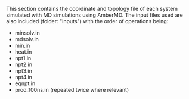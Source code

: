 This section contains the coordinate and topology file of each system simulated with MD simulations using AmberMD. The input files used are also included (folder: "Inputs") with the order of operations being:

- minsolv.in
- mdsolv.in
- min.in
- heat.in
- npt1.in
- npt2.in
- npt3.in
- npt4.in
- eqnpt.in
- prod_100ns.in (repeated twice where relevant)

